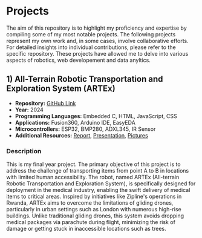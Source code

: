 # Projects
The aim of this repository is to highlight my proficiency and expertise by compiling some of my most notable projects.
The following projects represent my own work and, in some cases, involve collaborative efforts. For detailed insights into individual contributions, please refer to the specific repository.
These projects have allowed me to delve into various aspects of robotics, web developement and data anyltics. 

## 1) All-Terrain Robotic Transportation and Exploration System (ARTEx)

- **Repository:** [GitHub Link](https://github.com/DennisRotondi/AMR22_FP8_Model_free_CBF)
- **Year:** 2024
- **Programming Languages:** Embedded C, HTML, JavaScript, CSS
- **Applications:** Fusion360, Arduino IDE, EasyEDA
- **Microcontrollers:** ESP32, BMP280, ADXL345, IR Sensor 
- **Additional Resources:** [Report](https://github.com/DennisRotondi/AMR22_FP8_Model_free_CBF/blob/master/report.pdf), [Presentation](https://docs.google.com/presentation/d/1cNUM1Hq5WOP4jOX6p8fWa-TL-2o4LwJ9hxVOweNTL3Q/edit?usp=sharing), [Pictures](https://drive.google.com/drive/folders/1BrxUTx0JuhWMO_hbAV8zvJXK9wSYaCpP?usp=sharing)

### Description

This is my final year project. The primary objective of this project is to address the challenge of transporting items from point A to B in locations with limited human accessibility. The robot, named ARTEx (All-terrain Robotic Transportation and Exploration System), is specifically designed for deployment in the medical industry, enabling the swift delivery of medical items to critical areas. Inspired by initiatives like Zipline's operations in Rwanda, ARTEx aims to overcome the limitations of gliding drones, particularly in urban settings such as London with numerous high-rise buildings. Unlike traditional gliding drones, this system avoids dropping medical packages via parachute during flight, minimizing the risk of damage or getting stuck in inaccessible locations such as trees.
